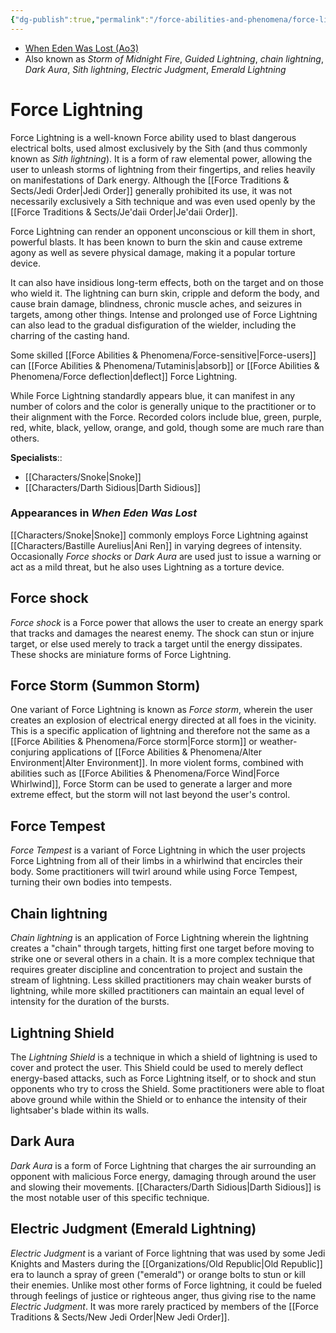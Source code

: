 ```yaml
---
{"dg-publish":true,"permalink":"/force-abilities-and-phenomena/force-lightning/","tags":["dark","alter","body","forcepower"],"noteIcon":"saber1"}
---
```


- [When Eden Was Lost (Ao3)](https://archiveofourown.org/works/19334440/chapters/45992584)
- Also known as *Storm of Midnight Fire*, *Guided Lightning*, *chain lightning*, *Dark Aura*, *Sith lightning*, *Electric Judgment*, *Emerald Lightning*
# Force Lightning
Force Lightning is a well-known Force ability used to blast dangerous electrical bolts, used almost exclusively by the Sith (and thus commonly known as *Sith lightning*). It is a form of raw elemental power, allowing the user to unleash storms of lightning from their fingertips, and relies heavily on manifestations of Dark energy. Although the [[Force Traditions & Sects/Jedi Order\|Jedi Order]] generally prohibited its use, it was not necessarily exclusively a Sith technique and was even used openly by the [[Force Traditions & Sects/Je'daii Order\|Je'daii Order]]. 

Force Lightning can render an opponent unconscious or kill them in short, powerful blasts. It has been known to burn the skin and cause extreme agony as well as severe physical damage, making it a popular torture device. 

It can also have insidious long-term effects, both on the target and on those who wield it. The lightning can burn skin, cripple and deform the body, and cause brain damage, blindness, chronic muscle aches, and seizures in targets, among other things. Intense and prolonged use of Force Lightning can also lead to the gradual disfiguration of the wielder, including the charring of the casting hand. 

Some skilled [[Force Abilities & Phenomena/Force-sensitive\|Force-users]] can [[Force Abilities & Phenomena/Tutaminis\|absorb]] or [[Force Abilities & Phenomena/Force deflection\|deflect]] Force Lightning.

While Force Lightning standardly appears blue, it can manifest in any number of colors and the color is generally unique to the practitioner or to their alignment with the Force. Recorded colors include blue, green, purple, red, white, black, yellow, orange, and gold, though some are much rare than others. 

**Specialists**::
- [[Characters/Snoke\|Snoke]]
- [[Characters/Darth Sidious\|Darth Sidious]]
### Appearances in *When Eden Was Lost*

[[Characters/Snoke\|Snoke]] commonly employs Force Lightning against [[Characters/Bastille Aurelius\|Ani Ren]] in varying degrees of intensity. Occasionally *Force shocks* or *Dark Aura* are used just to issue a warning or act as a mild threat, but he also uses Lightning as a torture device.  
## Force shock
*Force shock* is a Force power that allows the user to create an energy spark that tracks and damages the nearest enemy. The shock can stun or injure target, or else used merely to track a target until the energy dissipates. These shocks are miniature forms of Force Lightning. 
## Force Storm (Summon Storm)
One variant of Force Lightning is known as *Force storm*, wherein the user creates an explosion of electrical energy directed at all foes in the vicinity. This is a specific application of lightning and therefore not the same as a [[Force Abilities & Phenomena/Force storm\|Force storm]] or weather-conjuring applications of [[Force Abilities & Phenomena/Alter Environment\|Alter Environment]]. In more violent forms, combined with abilities such as [[Force Abilities & Phenomena/Force Wind\|Force Whirlwind]], Force Storm can be used to generate a larger and more extreme effect, but the storm will not last beyond the user's control. 
## Force Tempest 
*Force Tempest* is a variant of Force Lightning in which the user projects Force Lightning from all of their limbs in a whirlwind that encircles their body. Some practitioners will twirl around while using Force Tempest, turning their own bodies into tempests.
## Chain lightning
*Chain lightning* is an application of Force Lightning wherein the lightning creates a "chain" through targets, hitting first one target before moving to strike one or several others in a chain. It is a more complex technique that requires greater discipline and concentration to project and sustain the stream of lightning. Less skilled practitioners may chain weaker bursts of lightning, while more skilled practitioners can maintain an equal level of intensity for the duration of the bursts. 
## Lightning Shield
The *Lightning Shield* is a technique in which a shield of lightning is used to cover and protect the user. This Shield could be used to merely deflect energy-based attacks, such as Force Lightning itself, or to shock and stun opponents who try to cross the Shield. Some practitioners were able to float above ground while within the Shield or to enhance the intensity of their lightsaber's blade within its walls. 
## Dark Aura
*Dark Aura* is a form of Force Lightning that charges the air surrounding an opponent with malicious Force energy, damaging through around the user and slowing their movements. [[Characters/Darth Sidious\|Darth Sidious]] is the most notable user of this specific technique. 
## Electric Judgment (Emerald Lightning)
*Electric Judgment* is a variant of Force lightning that was used by some Jedi Knights and Masters during the [[Organizations/Old Republic\|Old Republic]] era to launch a spray of green ("emerald") or orange bolts to stun or kill their enemies. Unlike most other forms of Force lightning, it could be fueled through feelings of justice or righteous anger, thus giving rise to the name *Electric Judgment*. It was more rarely practiced by members of the [[Force Traditions & Sects/New Jedi Order\|New Jedi Order]].